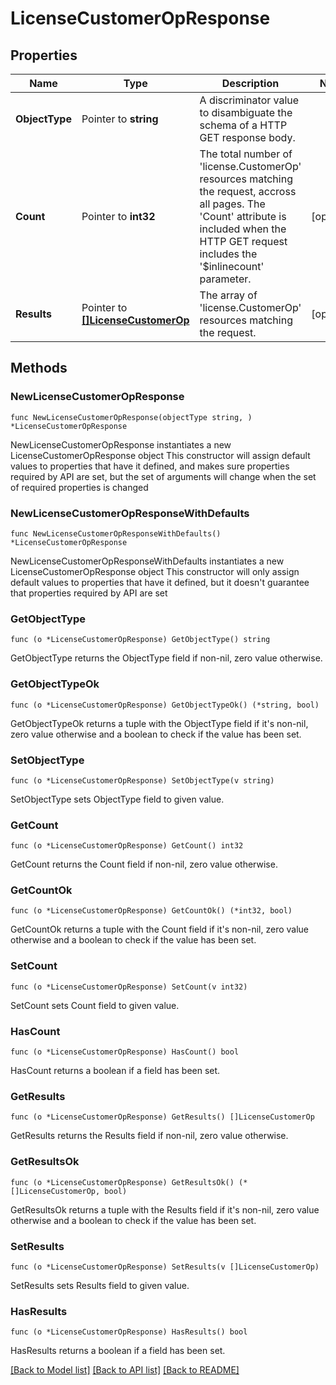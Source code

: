 # LicenseCustomerOpResponse

## Properties

Name | Type | Description | Notes
------------ | ------------- | ------------- | -------------
**ObjectType** | Pointer to **string** | A discriminator value to disambiguate the schema of a HTTP GET response body. | 
**Count** | Pointer to **int32** | The total number of &#39;license.CustomerOp&#39; resources matching the request, accross all pages. The &#39;Count&#39; attribute is included when the HTTP GET request includes the &#39;$inlinecount&#39; parameter. | [optional] 
**Results** | Pointer to [**[]LicenseCustomerOp**](license.CustomerOp.md) | The array of &#39;license.CustomerOp&#39; resources matching the request. | [optional] 

## Methods

### NewLicenseCustomerOpResponse

`func NewLicenseCustomerOpResponse(objectType string, ) *LicenseCustomerOpResponse`

NewLicenseCustomerOpResponse instantiates a new LicenseCustomerOpResponse object
This constructor will assign default values to properties that have it defined,
and makes sure properties required by API are set, but the set of arguments
will change when the set of required properties is changed

### NewLicenseCustomerOpResponseWithDefaults

`func NewLicenseCustomerOpResponseWithDefaults() *LicenseCustomerOpResponse`

NewLicenseCustomerOpResponseWithDefaults instantiates a new LicenseCustomerOpResponse object
This constructor will only assign default values to properties that have it defined,
but it doesn't guarantee that properties required by API are set

### GetObjectType

`func (o *LicenseCustomerOpResponse) GetObjectType() string`

GetObjectType returns the ObjectType field if non-nil, zero value otherwise.

### GetObjectTypeOk

`func (o *LicenseCustomerOpResponse) GetObjectTypeOk() (*string, bool)`

GetObjectTypeOk returns a tuple with the ObjectType field if it's non-nil, zero value otherwise
and a boolean to check if the value has been set.

### SetObjectType

`func (o *LicenseCustomerOpResponse) SetObjectType(v string)`

SetObjectType sets ObjectType field to given value.


### GetCount

`func (o *LicenseCustomerOpResponse) GetCount() int32`

GetCount returns the Count field if non-nil, zero value otherwise.

### GetCountOk

`func (o *LicenseCustomerOpResponse) GetCountOk() (*int32, bool)`

GetCountOk returns a tuple with the Count field if it's non-nil, zero value otherwise
and a boolean to check if the value has been set.

### SetCount

`func (o *LicenseCustomerOpResponse) SetCount(v int32)`

SetCount sets Count field to given value.

### HasCount

`func (o *LicenseCustomerOpResponse) HasCount() bool`

HasCount returns a boolean if a field has been set.

### GetResults

`func (o *LicenseCustomerOpResponse) GetResults() []LicenseCustomerOp`

GetResults returns the Results field if non-nil, zero value otherwise.

### GetResultsOk

`func (o *LicenseCustomerOpResponse) GetResultsOk() (*[]LicenseCustomerOp, bool)`

GetResultsOk returns a tuple with the Results field if it's non-nil, zero value otherwise
and a boolean to check if the value has been set.

### SetResults

`func (o *LicenseCustomerOpResponse) SetResults(v []LicenseCustomerOp)`

SetResults sets Results field to given value.

### HasResults

`func (o *LicenseCustomerOpResponse) HasResults() bool`

HasResults returns a boolean if a field has been set.


[[Back to Model list]](../README.md#documentation-for-models) [[Back to API list]](../README.md#documentation-for-api-endpoints) [[Back to README]](../README.md)


